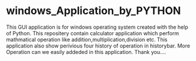 # windows_Application_by_PYTHON
This GUI application is for windows operating system created with the help of Python.
This repositery contain   calculator application which perform mathmatical operation like addition,multiplication,division etc.
This application also show perivious four history of operation in historybar.
More Operation can we easily addeded in this application.
Thank you....
